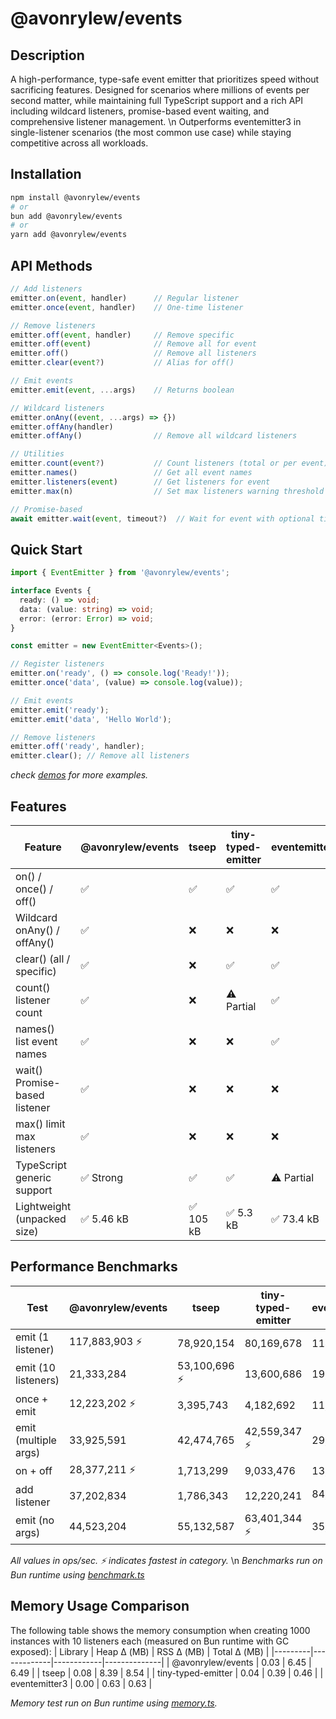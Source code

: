 # @avonrylew/events

## Description

A high-performance, type-safe event emitter that prioritizes speed without sacrificing features. Designed for scenarios where millions of events per second matter, while maintaining full TypeScript support and a rich API including wildcard listeners, promise-based event waiting, and comprehensive listener management. \n
Outperforms eventemitter3 in single-listener scenarios (the most common use case) while staying competitive across all workloads.

## Installation
```bash
npm install @avonrylew/events
# or
bun add @avonrylew/events
# or
yarn add @avonrylew/events
```

## API Methods

```typescript
// Add listeners
emitter.on(event, handler)      // Regular listener
emitter.once(event, handler)    // One-time listener

// Remove listeners
emitter.off(event, handler)     // Remove specific
emitter.off(event)              // Remove all for event
emitter.off()                   // Remove all listeners
emitter.clear(event?)           // Alias for off()

// Emit events
emitter.emit(event, ...args)    // Returns boolean

// Wildcard listeners
emitter.onAny((event, ...args) => {})
emitter.offAny(handler)
emitter.offAny()                // Remove all wildcard listeners

// Utilities
emitter.count(event?)           // Count listeners (total or per event)
emitter.names()                 // Get all event names
emitter.listeners(event)        // Get listeners for event
emitter.max(n)                  // Set max listeners warning threshold

// Promise-based
await emitter.wait(event, timeout?)  // Wait for event with optional timeout
```

## Quick Start
```typescript
import { EventEmitter } from '@avonrylew/events';

interface Events {
  ready: () => void;
  data: (value: string) => void;
  error: (error: Error) => void;
}

const emitter = new EventEmitter<Events>();

// Register listeners
emitter.on('ready', () => console.log('Ready!'));
emitter.once('data', (value) => console.log(value));

// Emit events
emitter.emit('ready');
emitter.emit('data', 'Hello World');

// Remove listeners
emitter.off('ready', handler);
emitter.clear(); // Remove all listeners
```
*check [demos](https://github.com/avonryle/events/tree/main/demos) for more examples.*

## Features

| Feature                  | @avonrylew/events | tseep | tiny-typed-emitter | eventemitter3 |
|--------------------------|-------------------|-------|--------------------|---------------|
| on() / once() / off()    | ✅                | ✅    | ✅                 | ✅            |
| Wildcard onAny() / offAny() | ✅             | ❌    | ❌                 | ❌            |
| clear() (all / specific) | ✅                | ❌    | ✅                  | ✅            |
| count() listener count   | ✅                | ❌    | ⚠️ Partial         | ✅            |
| names() list event names | ✅                | ❌    | ❌                 | ✅            |
| wait() Promise-based listener | ✅           | ❌    | ❌                 | ❌            |
| max() limit max listeners | ✅               | ❌    | ❌                 | ❌            |
| TypeScript generic support | ✅ Strong       | ✅    | ✅                 | ⚠️ Partial    |
| Lightweight (unpacked size)    | ✅ 5.46 kB               | ✅ 105 kB    | ✅ 5.3 kB                  | ✅ 73.4 kB      | 

## Performance Benchmarks

| Test | @avonrylew/events | tseep | tiny-typed-emitter | eventemitter3 |
|------|-------------------|-------|--------------------|--------------| 
| emit (1 listener) | 117,883,903 ⚡ | 78,920,154 | 80,169,678 | 114,160,714 |
| emit (10 listeners) | 21,333,284 | 53,100,696 ⚡ | 13,600,686 | 19,974,968 |
| once + emit | 12,223,202 ⚡ | 3,395,743 | 4,182,692 | 11,880,773 |
| emit (multiple args) | 33,925,591 | 42,474,765 | 42,559,347 ⚡ | 29,681,331 |
| on + off | 28,377,211 ⚡ | 1,713,299 | 9,033,476 | 13,639,721 |
| add listener | 37,202,834 | 1,786,343 | 12,220,241 | 84,448,430 ⚡ |
| emit (no args) | 44,523,204 | 55,132,587 | 63,401,344 ⚡ | 35,761,228 |

*All values in ops/sec. ⚡ indicates fastest in category.* \n
*Benchmarks run on Bun runtime using [benchmark.ts](https://github.com/avonryle/events/blob/main/__tests__/benchmark.ts)*

## Memory Usage Comparison
The following table shows the memory consumption when creating 1000 instances with 10 listeners each (measured on Bun runtime with GC exposed):
| Library | Heap Δ (MB) | RSS Δ (MB) | Total Δ (MB) |
|---------|-------------|------------|--------------|
| @avonrylew/events | 0.03 | 6.45 | 6.49 |
| tseep | 0.08 | 8.39 | 8.54 |
| tiny-typed-emitter | 0.04 | 0.39 | 0.46 |
| eventemitter3 | 0.00 | 0.63 | 0.63 |


*Memory test run on Bun runtime using [memory.ts](https://github.com/avonryle/events/blob/main/__tests__/memory-test.ts).*
